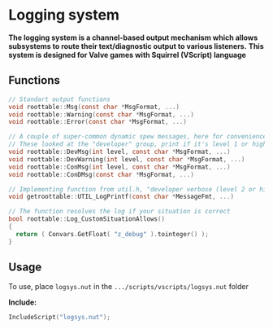 # Logging system

**The logging system is a channel-based output mechanism which allows**
**subsystems to route their text/diagnostic output to various listeners.**
**This system is designed for Valve games with Squirrel (VScript) language**

## Functions

```C
// Standart output functions
void roottable::Msg(const char *MsgFormat, ...)
void roottable::Warning(const char *MsgFormat, ...)
void roottable::Error(const char *MsgFormat, ...)

// A couple of super-common dynamic spew messages, here for convenience 
// These looked at the "developer" group, print if it's level 1 or higher 
void roottable::DevMsg(int level, const char *MsgFormat, ...)
void roottable::DevWarning(int level, const char *MsgFormat, ...)
void roottable::ConMsg(int level, const char *MsgFormat, ...)
void roottable::ConDMsg(const char *MsgFormat, ...)

// Implementing function from util.h, "developer verbose (level 2 or higher)" and "gl_UtilLogEnabled" requied
void getroottable::UTIL_LogPrintf(const char *MessageFmt, ...)

// The function resolves the log if your situation is correct
bool roottable::Log_CustomSituationAllows()
{
  return ( Convars.GetFloat( "z_debug" ).tointeger() );
}
```

## Usage

To use, place `logsys.nut` in the `.../scripts/vscripts/logsys.nut` folder

**Include:**
```C
IncludeScript("logsys.nut");
```
